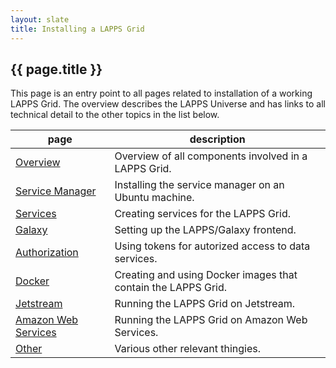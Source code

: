 ```yaml
---
layout: slate
title: Installing a LAPPS Grid
---
```


## {{ page.title }}

This page is an entry point to all pages related to installation of a working LAPPS Grid. The overview describes the LAPPS Universe and has links to all technical detail to the other topics in the list below.

| page                                  |  description
| ------------------------------------- | -------------------------------------------------------------
| [Overview](overview.md)               | Overview of all components involved in a LAPPS Grid. 
| [Service Manager](service_manager.md) | Installing the service manager on an Ubuntu machine.
| [Services](services.md)               | Creating services for the LAPPS Grid.
| [Galaxy](galaxy.md)                   | Setting up the LAPPS/Galaxy frontend.
| [Authorization](authorization.md)     | Using tokens for autorized access to data services.
| [Docker](docker.md)                   | Creating and using Docker images that contain the LAPPS Grid.
| [Jetstream](jetstream.md)             | Running the LAPPS Grid on Jetstream.
| [Amazon Web Services](aws.md)         | Running the LAPPS Grid on Amazon Web Services.
| [Other](other.md)                     | Various other relevant thingies.
